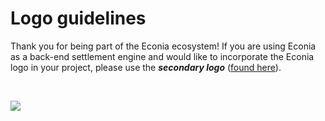 # Logo guidelines

Thank you for being part of the Econia ecosystem!
If you are using Econia as a back-end settlement engine and would like to incorporate the Econia logo in your project, please use the **_secondary logo_** ([found here](https://www.econialabs.com/brand)).

<br />

<div style={{width: '237px', height: '234px'}}>

![](/img/powered-by-guidelines.png)

</div>

